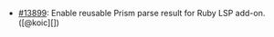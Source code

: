 * [#13899](https://github.com/rubocop/rubocop/pull/13899): Enable reusable Prism parse result for Ruby LSP add-on. ([@koic][])
